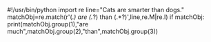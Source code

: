 #!/usr/bin/python
import re
line="Cats are smarter than dogs."
matchObj=re.match(r'(.*) are (.*?) than (.*?)',line,re.M|re.I)
if matchObj:
 print(matchObj.group(1),"are much",matchObj.group(2),"than",matchObj.group(3))
